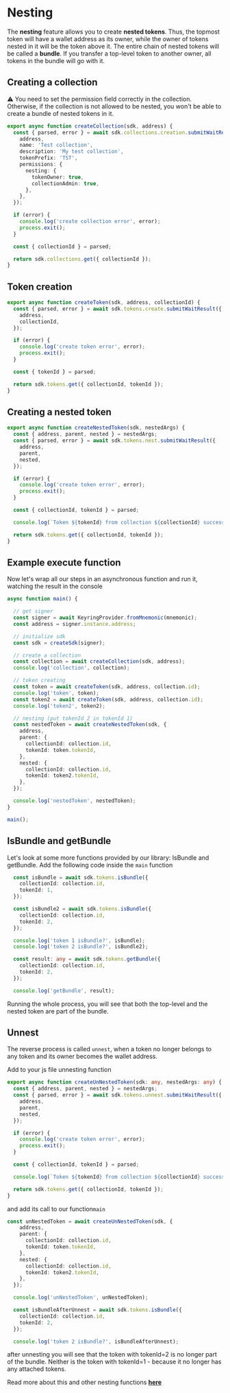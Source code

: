 # Nesting

The **nesting** feature allows you to create **nested tokens**. Thus, the topmost token will have a wallet address as its owner, while the owner of tokens nested in it will be the token above it.
The entire chain of nested tokens will be called a **bundle**.  If you transfer a top-level token to another owner, all tokens in the bundle will go with it.


## Creating a collection

:warning: You need to set the permission field correctly in the collection. Otherwise, if the collection is not allowed to be nested, you won't be able to create a bundle of nested tokens in it.

```typescript
export async function createCollection(sdk, address) {
  const { parsed, error } = await sdk.collections.creation.submitWaitResult({
    address,
    name: 'Test collection',
    description: 'My test collection',
    tokenPrefix: 'TST',
    permissions: {
      nesting: {
        tokenOwner: true,
        collectionAdmin: true,
      },
    },
  });

  if (error) {
    console.log('create collection error', error);
    process.exit();
  }

  const { collectionId } = parsed;

  return sdk.collections.get({ collectionId });
}
```

## Token creation

```typescript
export async function createToken(sdk, address, collectionId) {
  const { parsed, error } = await sdk.tokens.create.submitWaitResult({
    address,
    collectionId,
  });

  if (error) {
    console.log('create token error', error);
    process.exit();
  }

  const { tokenId } = parsed;

  return sdk.tokens.get({ collectionId, tokenId });
}
```

## Creating a nested token

```typescript
export async function createNestedToken(sdk, nestedArgs) {
  const { address, parent, nested } = nestedArgs;
  const { parsed, error } = await sdk.tokens.nest.submitWaitResult({
    address,
    parent,
    nested,
  });

  if (error) {
    console.log('create token error', error);
    process.exit();
  }

  const { collectionId, tokenId } = parsed;

  console.log(`Token ${tokenId} from collection ${collectionId} successfully nested`);

  return sdk.tokens.get({ collectionId, tokenId });
}
```

## Example execute function

Now let's wrap all our steps in an asynchronous function and run it, watching the result in the console

```typescript
async function main() {

  // get signer
  const signer = await KeyringProvider.fromMnemonic(mnemonic);
  const address = signer.instance.address;

  // initialize sdk
  const sdk = createSdk(signer);

  // create a collection
  const collection = await createCollection(sdk, address);
  console.log('collection', collection);

  // token creating 
  const token = await createToken(sdk, address, collection.id);
  console.log('token', token);
  const token2 = await createToken(sdk, address, collection.id);
  console.log('token2', token2);

  // nesting (put tokenId 2 in tokenId 1)
  const nestedToken = await createNestedToken(sdk, {
    address,
    parent: {
      collectionId: collection.id,
      tokenId: token.tokenId,
    },
    nested: {
      collectionId: collection.id,
      tokenId: token2.tokenId,
    },
  });

  console.log('nestedToken', nestedToken);
}

main();
```

## IsBundle and getBundle

Let's look at some more functions provided by our library: IsBundle and getBundle. Add the following code inside the `main` function

```typescript
  const isBundle = await sdk.tokens.isBundle({
    collectionId: collection.id,
    tokenId: 1,
  });

  const isBundle2 = await sdk.tokens.isBundle({
    collectionId: collection.id,
    tokenId: 2,
  });

  console.log('token 1 isBundle?', isBundle);
  console.log('token 2 isBundle?', isBundle2);

  const result: any = await sdk.tokens.getBundle({
    collectionId: collection.id,
    tokenId: 2,
  });

  console.log('getBundle', result);
```
Running the whole process, you will see that both the top-level and the nested token are part of the bundle.

## Unnest

The reverse process is called `unnest`, when a token no longer belongs to any token and its owner becomes the wallet address.

Add to your js file unnesting function

```typescript
export async function createUnNestedToken(sdk: any, nestedArgs: any) {
  const { address, parent, nested } = nestedArgs;
  const { parsed, error } = await sdk.tokens.unnest.submitWaitResult({
    address,
    parent,
    nested,
  });

  if (error) {
    console.log('create token error', error);
    process.exit();
  }

  const { collectionId, tokenId } = parsed;

  console.log(`Token ${tokenId} from collection ${collectionId} successfully unnested`);

  return sdk.tokens.get({ collectionId, tokenId });
}
```

and add its call to our function`main`

```typescript
const unNestedToken = await createUnNestedToken(sdk, {
    address,
    parent: {
      collectionId: collection.id,
      tokenId: token.tokenId,
    },
    nested: {
      collectionId: collection.id,
      tokenId: token2.tokenId,
    },
  });

  console.log('unNestedToken', unNestedToken);

  const isBundleAfterUnnest = await sdk.tokens.isBundle({
    collectionId: collection.id,
    tokenId: 2,
  });

  console.log('token 2 isBundle?', isBundleAfterUnnest);
  ```
after unnesting you will see that the token with tokenId=2 is no longer part of the bundle. Neither is the token with tokenId=1 - because it no longer has any attached tokens.


Read more about this and other nesting functions [**here**](../sdk/methods.md)
